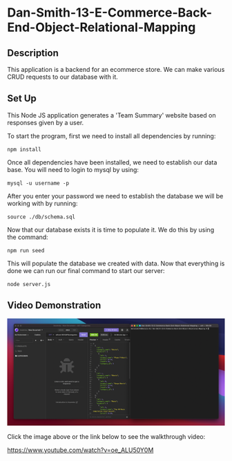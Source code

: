 # Dan-Smith-13-E-Commerce-Back-End-Object-Relational-Mapping


**Description**
---

This application is a backend for an ecommerce store.
We can make various CRUD requests to our database with it.


**Set Up**
---

This Node JS application generates a 'Team Summary' website based on responses given by a user.

To start the program, first we need to install all dependencies by running: 

```
npm install
```

Once all dependencies have been installed, we need to establish our data base. You will need to login to mysql by using:

```
mysql -u username -p
```

After you enter your password we need to establish the database we will be working with by running:

```
source ./db/schema.sql
```

Now that our database exists it is time to populate it. We do this by using the command:

```
npm run seed
```

This will populate the database we created with data. Now that everything is done we can run our final command to start our server:

```
node server.js
```


**Video Demonstration**
---

[![Demo](./assets/demo.png)](https://www.youtube.com/watch?v=oe_ALU50Y0M "Click here to watch the video!")

Click the image above or the link below to see the walkthrough video:

https://www.youtube.com/watch?v=oe_ALU50Y0M
